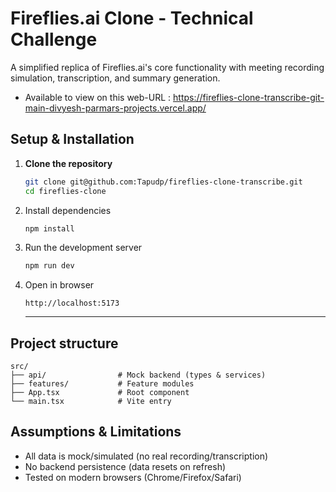 # Fireflies.ai Clone - Technical Challenge

A simplified replica of Fireflies.ai's core functionality with meeting recording simulation, transcription, and summary generation.
- Available to view on this web-URL : https://fireflies-clone-transcribe-git-main-divyesh-parmars-projects.vercel.app/

## Setup & Installation

1. **Clone the repository**
   ```bash
   git clone git@github.com:Tapudp/fireflies-clone-transcribe.git
   cd fireflies-clone
   ```

2. Install dependencies
    ```bash
    npm install
    ```
3. Run the development server
    ```bash
    npm run dev
    ```

4. Open in browser
    ```text
    http://localhost:5173
    ```

    ---

## Project structure
    src/
    ├── api/                # Mock backend (types & services)
    ├── features/           # Feature modules
    ├── App.tsx             # Root component
    └── main.tsx            # Vite entry

## Assumptions & Limitations
  - All data is mock/simulated (no real recording/transcription)
  - No backend persistence (data resets on refresh)
  - Tested on modern browsers (Chrome/Firefox/Safari)